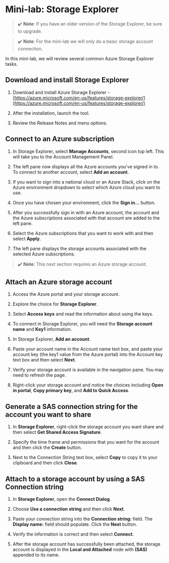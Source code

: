 # Mini-lab: Storage Explorer

>✔️ **Note**: If you have an older version of the Storage Explorer, be sure to upgrade.

>✔️ **Note**: For the mini-lab we will only do a basic storage account connection.

In this mini-lab, we will review several common Azure Storage Explorer tasks.

## Download and install Storage Explorer

1. Download and install Azure Storage Explorer - [https://azure.microsoft.com/en-us/features/storage-explorer/](https://azure.microsoft.com/en-us/features/storage-explorer/) 

2. After the installation, launch the tool.

3. Review the Release Notes and menu options.

## Connect to an Azure subscription

1. In Storage Explorer, select **Manage Accounts**, second icon top left. This will take you to the Account Management Panel.

2. The left pane now displays all the Azure accounts you've signed in to. To connect to another account, select **Add an account**.

3. If you want to sign into a national cloud or an Azure Stack, click on the Azure environment dropdown to select which Azure cloud you want to use. 

4. Once you have chosen your environment, click the **Sign in...** button. 

5. After you successfully sign in with an Azure account, the account and the Azure subscriptions associated with that account are added to the left pane. 

6. Select the Azure subscriptions that you want to work with and then select **Apply**.

7. The left pane displays the storage accounts associated with the selected Azure subscriptions.

>✔️ **Note**: This next section requires an Azure storage account. 

## Attach an Azure storage account

1. Access the Azure portal and your storage account.

2. Explore the choice for **Storage Explorer**.

3. Select **Access keys** and read the information about using the keys. 

4. To connect in Storage Explorer, you will need the **Storage account name** and **Key1** information.

5. In Storage Explorer, **Add an account**.

6. Paste your account name in the Account name text box, and paste your account key (the key1 value from the Azure portal) into the Account key text box and then select **Next**.

7. Verify your storage account is available in the navigation pane. You may need to refresh the page. 

8. Right-click your storage account and notice the choices including **Open in portal**, **Copy primary key**, and **Add to Quick Access**.

## Generate a SAS connection string for the account you want to share

1.  In **Storage Explorer**, right-click the storage account you want share and then select **Get Shared Access Signature**.

2.  Specify the time frame and permissions that you want for the account and then click the **Create** button.

3.  Next to the Connection String text box, select **Copy** to copy it to your clipboard and then click **Close**.

## Attach to a storage account by using a SAS Connection string

1.  In **Storage Explorer**, open the **Connect Dialog**.

2.  Choose **Use a connection string** and then click **Next**.

3.  Paste your connection string into the **Connection string:** field. The **Display name:** field should populate. Click the **Next** button.

4.  Verify the information is correct and then select **Connect**.

5.  After the storage account has successfully been attached, the storage account is displayed in the **Local and Attached** node with **(SAS)** appended to its name.
